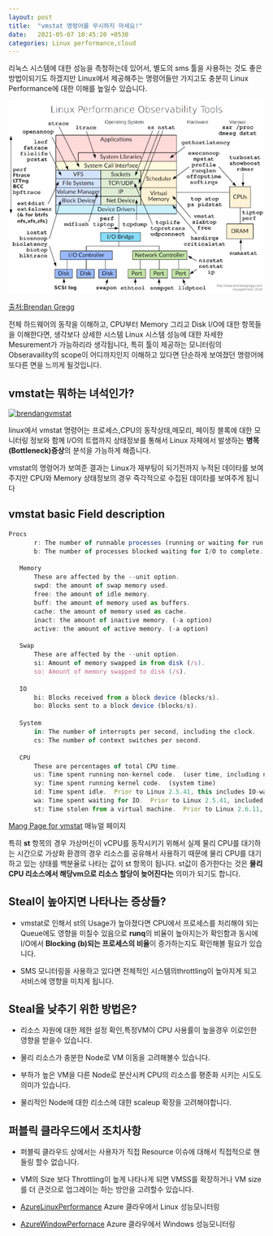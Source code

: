 ```yaml
---
layout: post
title:  "vmstat 명령어를 무시하지 마세요!"
date:   2021-05-07 10:45:20 +0530
categories: Linux performance,cloud
---
```

 
리눅스 시스템에 대한 성능을 측청하는데 있어서, 별도의 sms 툴을 사용하는 것도 좋은 방법이되기도 하겠지만 Linux에서 제공해주는 명령어들만 가지고도 충분히 Linux Performance에 대한 이해를 높일수 있습니다.

![screenshot](/img/linuxtech/linuxperformance.png)

[출처:Brendan Gregg][linuxperformance] 

전체 하드웨어의 동작을 이해하고, CPU부터 Memory 그리고 Disk I/O에 대한 항목들을 이해한다면, 생각보다 상세한 시스템 Linux 시스템 성능에 대한 자세한 Mesurement가 가능하리라 생각됩니다, 특히 툴이 제공하는 모니터링의 Obseravaility의 scope이 어디까지인지 이해하고 있다면 단순하게 보여졌던 명령어에 또다른 면을 느끼게 될것입니다.

## vmstat는 뭐하는 녀석인가? 

[![brendangvmstat](https://img.youtube.com/vi/k9eX1jQR1hA/0.jpg)](https://www.youtube.com/watch?v=k9eX1jQR1hA)

linux에서 vmstat 명령어는 프로세스,CPU의 동작상태,메모리,
페이징 블록에 대한 모니터링 정보와 함께 I/O의 트랩까지 상태정보를 통해서 Linux 자체에서 발생하는 **병목(Bottleneck)증상**의 분석을 가능하게 해줍니다.

vmstat의 명령어가 보여준 결과는 Linux가 재부팅이 되기전까지 누적된 데이타를 보여주지만 CPU와 Memory 상태정보의 경우 즉각적으로 수집된 데이타를 보여주게 됩니다

## vmstat basic Field description

```javascript
Procs
       r: The number of runnable processes (running or waiting for run time).
       b: The number of processes blocked waiting for I/O to complete.

   Memory
       These are affected by the --unit option.
       swpd: the amount of swap memory used.
       free: the amount of idle memory.
       buff: the amount of memory used as buffers.
       cache: the amount of memory used as cache.
       inact: the amount of inactive memory. (-a option)
       active: the amount of active memory. (-a option)

   Swap
       These are affected by the --unit option.
       si: Amount of memory swapped in from disk (/s).
       so: Amount of memory swapped to disk (/s).

   IO
       bi: Blocks received from a block device (blocks/s).
       bo: Blocks sent to a block device (blocks/s).

   System
       in: The number of interrupts per second, including the clock.
       cs: The number of context switches per second.

   CPU
       These are percentages of total CPU time.
       us: Time spent running non-kernel code.  (user time, including nice time)
       sy: Time spent running kernel code.  (system time)
       id: Time spent idle.  Prior to Linux 2.5.41, this includes IO-wait time.
       wa: Time spent waiting for IO.  Prior to Linux 2.5.41, included in idle.
       st: Time stolen from a virtual machine.  Prior to Linux 2.6.11, unknown.
```

[Mang Page for vmstat][vmstat] 매뉴얼 페이지

특히 **st** 항목의 경우 가상머신이 vCPU를 동작시키기 위해서 실제 물리 CPU를 대기하는 시간으로 가상화 환경의 경우 리소스를 공유해서 사용하기 때문에 물리 CPU를 대기하고 있는 상태를 백분율로 나타는 값이 st 항목이 됩니다. st값이 증가한다는 것은 **물리CPU 리소스에서 해당vm으로 리소스 할당이 늦어진다는** 의미가 되기도 합니다. 

## Steal이 높아지면 나타나는 증상들? 
- vmstat로 인해서 st의 Usage가 높아졌다면 CPU에서 프로세스를 처리해야 되는 Queue에도 영향을 미칠수 있음으로 **runq**의 비율이 높아지는가 확인함과 동시에 I/O에서 **Blocking (b)되는 프로세스의 비율**이 증가하는지도 확인해볼 필요가 있습니다.

- SMS 모니터링을 사용하고 있다면 전체적인 시스템의throttling이 높아지게 되고 서비스에 영향을 미치게 됩니다. 


## Steal을 낮추기 위한 방법은?
- 리소스 자원에 대한 제한 설정 확인,특정VM이 CPU 사용률이 높을경우 이로인한 영향을 받을수 있습니다.
- 물리 리소스가 충분한 Node로 VM 이동을 고려해볼수 있습니다.

- 부하가 높은 VM을 다른 Node로 분산시켜 CPU의 리소스를 평준화 시키는 시도도 의미가 있습니다.
- 물리적인 Node에 대한 리소스에 대한 scaleup 확장을 고려해야합니다.

## 퍼블릭 클라우드에서 조치사항 

- 퍼블릭 클라우드 상에서는 사용자가 직접 Resource 이슈에 대해서 직접적으로 핸들링 할수 없습니다.

- VM의 Size 보다 Throttling이 높게 나타나게 되면 VMSS를 확장하거나 VM size를 더 큰것으로 업그레이는 하는 방안을 고려할수 있습니다. 

- [AzureLinuxPerformance][azurelinuxperformance] Azure 클라우에서 Linux 성능모니터링
- [AzureWindowPerfornace][azurewinperformance] Azure 클라우에서 Windows 성능모니터링


[linuxperformance]: http://www.brendangregg.com/Perf/linux_observability_tools.png

[vmstat]: https://man7.org/linux/man-pages/man8/vmstat.8.html

[azurelinuxperformance]:https://docs.microsoft.com/en-us/troubleshoot/azure/virtual-machines/troubleshoot-performance-virtual-machine-linux-windows

[azurewinperformance]: https://docs.microsoft.com/en-us/troubleshoot/azure/virtual-machines/troubleshoot-high-cpu-issues-azure-windows-vm

[Brendangregg]:https://www.youtube.com/watch?v=k9eX1jQR1hA